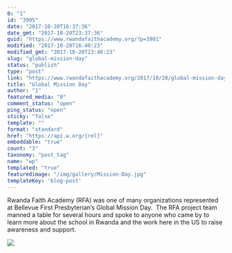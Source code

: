 ```yaml
---
0: "1"
id: "3905"
date: "2017-10-20T16:37:36"
date_gmt: "2017-10-20T23:37:36"
guid: "https://www.rwandafaithacademy.org/?p=3901"
modified: "2017-10-20T16:40:23"
modified_gmt: "2017-10-20T23:40:23"
slug: "global-mission-day"
status: "publish"
type: "post"
link: "https://www.rwandafaithacademy.org/2017/10/20/global-mission-day/"
title: "Global Mission Day"
author: "1"
featured_media: "0"
comment_status: "open"
ping_status: "open"
sticky: "false"
template: ""
format: "standard"
href: "https://api.w.org/{rel}"
embeddable: "true"
count: "3"
taxonomy: "post_tag"
name: "wp"
templated: "true"
featuredimage: "/img/gallery/Mission-Day.jpg"
templateKey: 'blog-post'
---
```

Rwanda Faith Academy (RFA) was one of many&#xA0;organizations represented at Bellevue First Presbyterian&#x2019;s Global Mission Day.&#xA0; The RFA project team manned a table for several hours and spoke to anyone who came by to learn more about the school in Rwanda and the work here in the US to raise awareness and support.

![](/img/gallery/Mission-Day.jpg)